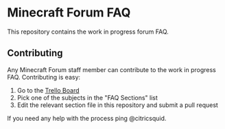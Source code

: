 # Minecraft Forum FAQ

This repository contains the work in progress forum FAQ.

## Contributing

Any Minecraft Forum staff member can contribute to the work in progress FAQ. Contributing is easy:

1. Go to the [Trello Board](https://trello.com/b/jpfeTvNE/fi-faq) 
2. Pick one of the subjects in the "FAQ Sections" list
3. Edit the relevant section file in this repository and submit a pull request

If you need any help with the process ping @citricsquid. 
